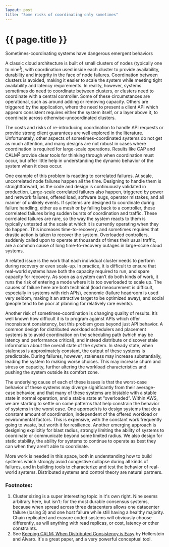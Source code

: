 ```yaml
---
layout: post
title: "Some risks of coordinating only sometimes"
---
```


{{ page.title }}
================

<p class="meta">Sometimes-coordinating systems have dangerous emergent behaviors</p>

A classic cloud architecture is built of small clusters of nodes (typically one to nine<sup>[1](#foot1)</sup>), with coordination used inside
each cluster to provide availability, durability and integrity in the face of node failures. Coordination between
clusters is avoided, making it easier to scale the system while meeting tight availability and latency requirements. In
reality, however, systems sometimes do need to coordinate between clusters, or clusters need to coordinate with a
central controller. Some of these circumstances are operational, such as around adding or removing capacity. Others are
triggered by the application, where the need to present a client API which appears consistent requires either the system itself, or a layer above it, to coordinate across otherwise-uncoordinated clusters.

The costs and risks of re-introducing coordination to handle API requests or provide strong client guarantees are well
explored in the literature. Unfortunately, other aspects of sometimes-coordinated systems do not get as much attention,
and many designs are not robust in cases where coordination is required for large-scale operations. Results like CAP and CALM<sup>[2](#foot2)</sup> provide clear tools for thinking through when coordination must occur, but offer little help in understanding the dynamic behavior of the system when it does occur.

One example of this problem is reacting to correlated failures. At scale, uncorrelated node failures happen all the
time. Designing to handle them is straightforward, as the code and design is continuously validated in production.
Large-scale correlated failures also happen, triggered by power and network failures, offered load, software bugs,
operator mistakes, and all manner of unlikely events. If systems are designed to coordinate during failure handling,
either as a mesh or by falling back to a controller, these correlated failures bring sudden bursts of coordination and
traffic. These correlated failures are rare, so the way the system reacts to them is typically untested at the scale at
which it is currently operating when they do happen. This increases time-to-recovery, and sometimes requires that
drastic action is taken to recover the system. Overloaded controllers, suddenly called upon to operate at thousands of
times their usual traffic, are a common cause of long time-to-recovery outages in large-scale cloud systems.

A related issue is the work that each individual cluster needs to perform during recovery or even scale-up. In practice,
it is difficult to ensure that real-world systems have both the capacity required to run, and spare capacity for
recovery. As soon as a system can’t do both kinds of work, it runs the risk of entering a mode where it is too
overloaded to scale up. The causes of failure here are both technical (load measurement is difficult, especially in
systems with rich APIs), economic (failure headroom is used very seldom, making it an attractive target to be optimized
away), and social (people tend to be poor at planning for relatively rare events).

Another risk of sometimes-coordination is changing quality of results. It’s well known how difficult it is to program
against APIs which offer inconsistent consistency, but this problem goes beyond just API behavior. A common design for
distributed workload schedulers and placement systems is to avoid coordination on the scheduling path (which may be
latency and performance critical), and instead distribute or discover stale information about the overall state of the
system. In steady state, when staleness is approximately constant, the output of these systems is predictable. During
failures, however, staleness may increase substantially, leading the system to making worse choices. This may increase
churn and stress on capacity, further altering the workload characteristics and pushing the system outside its comfort
zone.

The underlying cause of each of these issues is that the worst-case behavior of these systems may diverge significantly
from their average-case behavior, and that many of these systems are bistable with a stable state in normal operation,
and a stable state at “overloaded”. Within AWS, we are starting to settle on some patterns that help constrain the
behavior of systems in the worst case. One approach is to design systems that do a constant amount of coordination,
independent of the offered workload or environmental factors. This is expensive, with the constant work frequently going to waste, but worth it for resilience. Another emerging approach is designing explicitly for blast radius, strongly limiting the ability of systems to coordinate or communicate beyond some limited radius. We also design for static stability, the ability for systems to continue to operate as best they can when they aren’t able to coordinate.

More work is needed in this space, both in understanding how to build systems which strongly avoid congestive collapse
during all kinds of failures, and in building tools to characterize and test the behavior of real-world systems.
Distributed systems and control theory are natural partners.

### Footnotes:

 1. <a name="foot1"></a> Cluster sizing is a super interesting topic in it's own right. Nine seems arbitrary here, but isn't: for the most durable consensus systems, because when spread across three datacenters allows one datacenter failure (losing 3) and one host failure while still having a healthy majority. Chain replicated and erasure coded systems will obviously choose differently, as will anything with read replicas, or cost, latency or other constraints.
 2. <a name="foot1"></a> See [Keeping CALM: When Distributed Consistency is Easy](https://arxiv.org/pdf/1901.01930.pdf) by Hellerstein and Alvaro. It's a great paper, and a very powerful conceptual tool.


